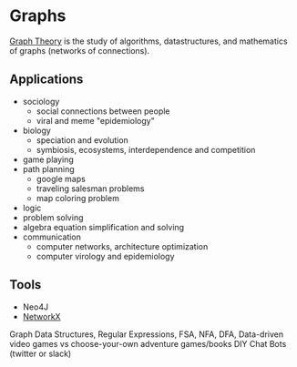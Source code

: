 # Graphs

[Graph Theory](https://en.wikipedia.org/wiki/Graph_theory) is the study of algorithms, datastructures, and mathematics of graphs (networks of connections).

## Applications

- sociology
  - social connections between people
  - viral and meme "epidemiology"
- biology
  - speciation and evolution
  - symbiosis, ecosystems, interdependence and competition 
- game playing
- path planning
  - google maps
  - traveling salesman problems
  - map coloring problem
- logic
- problem solving
- algebra equation simplification and solving
- communication
  - computer networks, architecture optimization
  - computer virology and epidemiology

## Tools

- Neo4J
- [NetworkX](https://networkx.github.io/documentation/latest/tutorial/)

Graph Data Structures, Regular Expressions, FSA, NFA, DFA, Data-driven video games vs choose-your-own adventure games/books DIY Chat Bots (twitter or slack)
